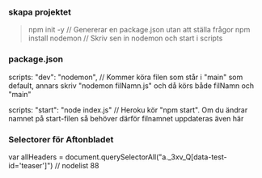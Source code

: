

### skapa projektet

> npm init -y // Genererar en package.json utan att ställa frågor
> npm install nodemon // Skriv sen in nodemon och start i scripts


### package.json

scripts: "dev": "nodemon", 
// Kommer köra filen som står i "main" som default, annars skriv "nodemon filNamn.js" och då körs både filNamn och "main"

scripts: "start": "node index.js"
// Heroku kör "npm start". Om du ändrar namnet på start-filen så behöver därför filnamnet uppdateras även här

### Selectorer för Aftonbladet
var allHeaders = document.querySelectorAll("a._3xv_Q[data-test-id='teaser']")
// nodelist 88
